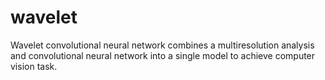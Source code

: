 # wavelet
Wavelet convolutional neural network combines a multiresolution analysis and convolutional neural network into a single model to achieve computer vision task.
